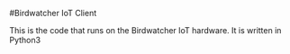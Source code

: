 #Birdwatcher IoT Client

This is the code that runs on the Birdwatcher IoT hardware.  It is written in Python3